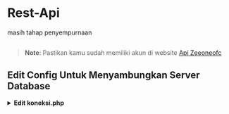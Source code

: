 # Rest-Api
masih tahap penyempurnaan
##
> **Note**: Pastikan kamu sudah memiliki akun di website [Api Zeeoneofc](https://api.zeeoneofc.my.id/users/login)

## Edit Config Untuk Menyambungkan Server Database

<details>
    <summary> <b>Edit koneksi.php</b></summary><br/>

```ts
<?php
$host = "containers-us-west-56.railway.app";
$user = "root";
$password = "e1nj5D50lj6wpRDRpNwF";
$database = "railway";
$port = "7020";

$db = mysqli_connect($host, $user, $password, $database, $port);
?>
```



